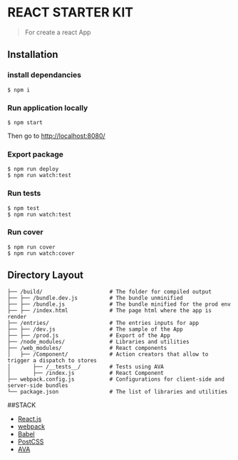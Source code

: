 # REACT STARTER KIT

> For create a react App

## Installation

### install dependancies

```console
$ npm i
```

### Run application locally

```console
$ npm start
```

Then go to [http://localhost:8080/](http://localhost:8080/)


### Export package

```console
$ npm run deploy
$ npm run watch:test
```

### Run tests

```console
$ npm test
$ npm run watch:test
```

### Run cover

```console
$ npm run cover
$ npm run watch:cover
```

## Directory Layout

```
├── /build/                     # The folder for compiled output
├── ├── /bundle.dev.js          # The bundle unminified
├── ├── /bundle.js              # The bundle minified for the prod env
├── ├── /index.html             # The page html where the app is render
├── /entries/                   # The entries inputs for app
├── ├── /dev.js                 # The sample of the App
├── ├── /prod.js                # Export of the App
├── /node_modules/              # Libraries and utilities
├── /web_modules/               # React components
│   ├── /Component/             # Action creators that allow to trigger a dispatch to stores
│       ├── /__tests__/         # Tests using AVA
│       ├── /index.js           # React Component
├── webpack.config.js           # Configurations for client-side and server-side bundles
└── package.json                # The list of libraries and utilities
```

##STACK

* [React.js](https://facebook.github.io/react/)
* [webpack](https://webpack.github.io/docs/)
* [Babel](https://babeljs.io/)
* [PostCSS](http://postcss.org/)
* [AVA](https://github.com/sindresorhus/ava)
